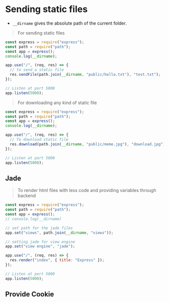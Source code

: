 # Sending static files

- `__dirname` gives the absolute path of the current folder.

> For sending static files

```js
const express = require("express");
const path = require("path");
const app = express();
console.log(__dirname);

app.use("/", (req, res) => {
  // to send a static file
  res.sendFile(path.join(__dirname, "public/hello.txt"), "test.txt");
});

// Listen at port 5000
app.listen(5000);
```

> For downloading any kind of static file

```js
const express = require("express");
const path = require("path");
const app = express();
console.log(__dirname);

app.use("/", (req, res) => {
  // To download static file
  res.download(path.join(__dirname, "public/meme.jpg"), "download.jpg");
});

// Listen at port 5000
app.listen(5000);
```

## Jade

> To render html files with less code and providing variables through backend

```js
const express = require("express");
const path = require("path");
const app = express();
// console.log(__dirname)

// set path for the jade files
app.set("views", path.join(__dirname, "views"));

// setting jade for view engine
app.set("view engine", "jade");

app.use("/", (req, res) => {
  res.render("index", { title: "Express" });
});

// Listen at port 5000
app.listen(5000);
```

## Provide Cookie
